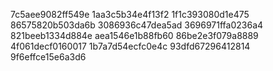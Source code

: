 7c5aee9082ff549e
1aa3c5b34e4f13f2
1f1c393080d1e475
86575820b503da6b
3086936c47dea5ad
3696971ffa0236a4
821beeb1334d884e
aea1546e1b88fb60
86be2e3f079a8889
4f061decf0160017
1b7a7d54ecfc0e4c
93dfd67296412814
9f6effce15e6a3d6
